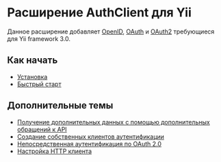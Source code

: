 Расширение AuthClient для Yii
=============================

Данное расширение добавляет [OpenID](http://openid.net/), [OAuth](http://oauth.net/) и [OAuth2](http://oauth.net/2/)
требующиеся для Yii framework 3.0.


Как начать
----------

* [Установка](installation.md)
* [Быстрый старт](quick-start.md)

Дополнительные темы
-------------------

* [Получение дополнительных данных с помощью дополнительных обращений к API](usage-api.md)
* [Создание собственных клиентов аутентификации](creating-your-own-auth-clients.md)
* [Непосредственная аутентификация по OAuth 2.0](oauth-direct-authentication.md)
* [Настройка HTTP клиента](setup-http-client.md)